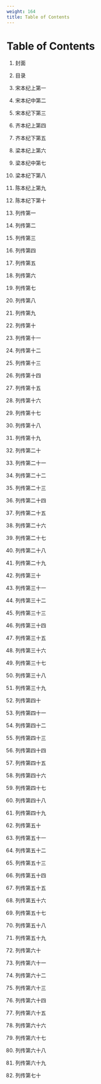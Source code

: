 ```yaml
---
weight: 164
title: Table of Contents
---
```


# Table of Contents

1. <span id="Table_of_Contents-1"></span>
封面

2. <span id="Table_of_Contents-2"></span>
目录

3. <span id="Table_of_Contents-3"></span>
宋本纪上第一

4. <span id="Table_of_Contents-4"></span>
宋本纪中第二

5. <span id="Table_of_Contents-5"></span>
宋本纪下第三

6. <span id="Table_of_Contents-6"></span>
齐本纪上第四

7. <span id="Table_of_Contents-7"></span>
齐本纪下第五

8. <span id="Table_of_Contents-8"></span>
梁本纪上第六

9. <span id="Table_of_Contents-9"></span>
梁本纪中第七

10. <span id="Table_of_Contents-10"></span>
梁本纪下第八

11. <span id="Table_of_Contents-11"></span>
陈本纪上第九

12. <span id="Table_of_Contents-12"></span>
陈本纪下第十

13. <span id="Table_of_Contents-13"></span>
列传第一

14. <span id="Table_of_Contents-14"></span>
列传第二

15. <span id="Table_of_Contents-15"></span>
列传第三

16. <span id="Table_of_Contents-16"></span>
列传第四

17. <span id="Table_of_Contents-17"></span>
列传第五

18. <span id="Table_of_Contents-18"></span>
列传第六

19. <span id="Table_of_Contents-19"></span>
列传第七

20. <span id="Table_of_Contents-20"></span>
列传第八

21. <span id="Table_of_Contents-21"></span>
列传第九

22. <span id="Table_of_Contents-22"></span>
列传第十

23. <span id="Table_of_Contents-23"></span>
列传第十一

24. <span id="Table_of_Contents-24"></span>
列传第十二

25. <span id="Table_of_Contents-25"></span>
列传第十三

26. <span id="Table_of_Contents-26"></span>
列传第十四

27. <span id="Table_of_Contents-27"></span>
列传第十五

28. <span id="Table_of_Contents-28"></span>
列传第十六

29. <span id="Table_of_Contents-29"></span>
列传第十七

30. <span id="Table_of_Contents-30"></span>
列传第十八

31. <span id="Table_of_Contents-31"></span>
列传第十九

32. <span id="Table_of_Contents-32"></span>
列传第二十

33. <span id="Table_of_Contents-33"></span>
列传第二十一

34. <span id="Table_of_Contents-34"></span>
列传第二十二

35. <span id="Table_of_Contents-35"></span>
列传第二十三

36. <span id="Table_of_Contents-36"></span>
列传第二十四

37. <span id="Table_of_Contents-37"></span>
列传第二十五

38. <span id="Table_of_Contents-38"></span>
列传第二十六

39. <span id="Table_of_Contents-39"></span>
列传第二十七

40. <span id="Table_of_Contents-40"></span>
列传第二十八

41. <span id="Table_of_Contents-41"></span>
列传第二十九

42. <span id="Table_of_Contents-42"></span>
列传第三十

43. <span id="Table_of_Contents-43"></span>
列传第三十一

44. <span id="Table_of_Contents-44"></span>
列传第三十二

45. <span id="Table_of_Contents-45"></span>
列传第三十三

46. <span id="Table_of_Contents-46"></span>
列传第三十四

47. <span id="Table_of_Contents-47"></span>
列传第三十五

48. <span id="Table_of_Contents-48"></span>
列传第三十六

49. <span id="Table_of_Contents-49"></span>
列传第三十七

50. <span id="Table_of_Contents-50"></span>
列传第三十八

51. <span id="Table_of_Contents-51"></span>
列传第三十九

52. <span id="Table_of_Contents-52"></span>
列传第四十

53. <span id="Table_of_Contents-53"></span>
列传第四十一

54. <span id="Table_of_Contents-54"></span>
列传第四十二

55. <span id="Table_of_Contents-55"></span>
列传第四十三

56. <span id="Table_of_Contents-56"></span>
列传第四十四

57. <span id="Table_of_Contents-57"></span>
列传第四十五

58. <span id="Table_of_Contents-58"></span>
列传第四十六

59. <span id="Table_of_Contents-59"></span>
列传第四十七

60. <span id="Table_of_Contents-60"></span>
列传第四十八

61. <span id="Table_of_Contents-61"></span>
列传第四十九

62. <span id="Table_of_Contents-62"></span>
列传第五十

63. <span id="Table_of_Contents-63"></span>
列传第五十一

64. <span id="Table_of_Contents-64"></span>
列传第五十二

65. <span id="Table_of_Contents-65"></span>
列传第五十三

66. <span id="Table_of_Contents-66"></span>
列传第五十四

67. <span id="Table_of_Contents-67"></span>
列传第五十五

68. <span id="Table_of_Contents-68"></span>
列传第五十六

69. <span id="Table_of_Contents-69"></span>
列传第五十七

70. <span id="Table_of_Contents-70"></span>
列传第五十八

71. <span id="Table_of_Contents-71"></span>
列传第五十九

72. <span id="Table_of_Contents-72"></span>
列传第六十

73. <span id="Table_of_Contents-73"></span>
列传第六十一

74. <span id="Table_of_Contents-74"></span>
列传第六十二

75. <span id="Table_of_Contents-75"></span>
列传第六十三

76. <span id="Table_of_Contents-76"></span>
列传第六十四

77. <span id="Table_of_Contents-77"></span>
列传第六十五

78. <span id="Table_of_Contents-78"></span>
列传第六十六

79. <span id="Table_of_Contents-79"></span>
列传第六十七

80. <span id="Table_of_Contents-80"></span>
列传第六十八

81. <span id="Table_of_Contents-81"></span>
列传第六十九

82. <span id="Table_of_Contents-82"></span>
列传第七十